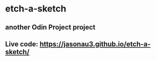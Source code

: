 # etch-a-sketch

## another Odin Project project

## Live code: https://jasonau3.github.io/etch-a-sketch/
